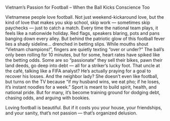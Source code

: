 Vietnam’s Passion for Football – When the Ball Kicks Conscience Too

Vietnamese people love football. Not just weekend-kickaround love, but the kind of love that makes you skip school, skip work — sometimes skip paychecks — just to catch a match. Every time the national team plays, it feels like a nationwide holiday. Red flags, speakers blaring, pots and pans banging down every alley.
But behind the patriotic glow of this football fever lies a shady sideline… drenched in betting slips. While mouths shout “Vietnam champions!”, fingers are quietly texting “over or under?” The ball’s only been rolling for 10 minutes, but for some, heart rates have spiked like the betting odds.
Some are so “passionate” they sell their bikes, pawn their land deeds, go deep into debt — all for a striker’s lucky foot. That uncle at the café, talking like a FIFA analyst? He’s actually praying for a goal to recover his losses. And the neighbor lady? She doesn’t even like football, but turns on the TV because “if my husband wins, we eat pho; if he loses, it’s instant noodles for a week.”
Sport is meant to build spirit, health, and national pride. But for many, it’s become training ground for dodging debt, chasing odds, and arguing with bookies.

Loving football is beautiful. But if it costs you your house, your friendships, and your sanity, that’s not passion — that’s organized delusion.